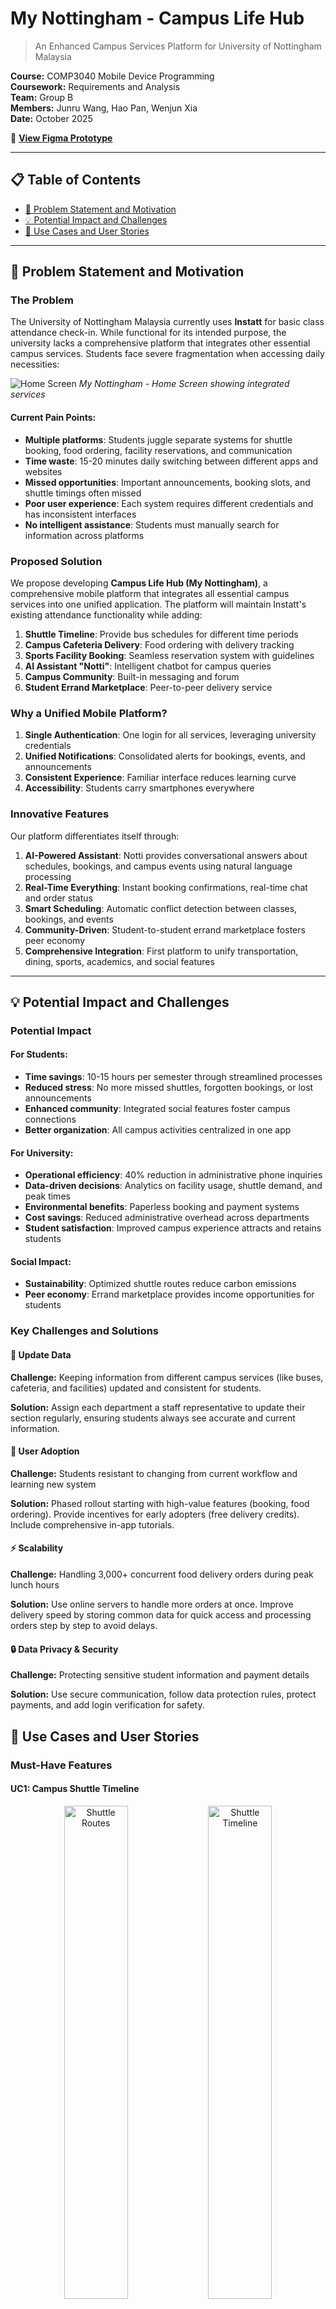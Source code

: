 ﻿# My Nottingham - Campus Life Hub

> An Enhanced Campus Services Platform for University of Nottingham Malaysia

**Course:** COMP3040 Mobile Device Programming  
**Coursework:** Requirements and Analysis  
**Team:** Group B  
**Members:** Junru Wang, Hao Pan, Wenjun Xia  
**Date:** October 2025

📱 **[View Figma Prototype](https://www.figma.com/design/6ougQIvpDwv5uiHiL3XPF0/My-Nottingham)**

---

## 📋 Table of Contents

- [🎯 Problem Statement and Motivation](#-problem-statement-and-motivation)
- [💡 Potential Impact and Challenges](#-potential-impact-and-challenges)
- [🚀 Use Cases and User Stories](#-use-cases-and-user-stories)

---

## 🎯 Problem Statement and Motivation

### The Problem

The University of Nottingham Malaysia currently uses **Instatt** for basic class attendance check-in. While functional for its intended purpose, the university lacks a comprehensive platform that integrates other essential campus services. Students face severe fragmentation when accessing daily necessities:

![Home Screen](images/homescreen.png)
*My Nottingham - Home Screen showing integrated services*

#### Current Pain Points:

- **Multiple platforms**: Students juggle separate systems for shuttle booking, food ordering, facility reservations, and communication
- **Time waste**: 15-20 minutes daily switching between different apps and websites
- **Missed opportunities**: Important announcements, booking slots, and shuttle timings often missed
- **Poor user experience**: Each system requires different credentials and has inconsistent interfaces
- **No intelligent assistance**: Students must manually search for information across platforms

### Proposed Solution

We propose developing **Campus Life Hub (My Nottingham)**, a comprehensive mobile platform that integrates all essential campus services into one unified application. The platform will maintain Instatt's existing attendance functionality while adding:

1. **Shuttle Timeline**: Provide bus schedules for different time periods
2. **Campus Cafeteria Delivery**: Food ordering with delivery tracking
3. **Sports Facility Booking**: Seamless reservation system with guidelines
4. **AI Assistant "Notti"**: Intelligent chatbot for campus queries
5. **Campus Community**: Built-in messaging and forum
6. **Student Errand Marketplace**: Peer-to-peer delivery service

### Why a Unified Mobile Platform?

1. **Single Authentication**: One login for all services, leveraging university credentials
2. **Unified Notifications**: Consolidated alerts for bookings, events, and announcements
3. **Consistent Experience**: Familiar interface reduces learning curve
4. **Accessibility**: Students carry smartphones everywhere

### Innovative Features

Our platform differentiates itself through:

1. **AI-Powered Assistant**: Notti provides conversational answers about schedules, bookings, and campus events using natural language processing
2. **Real-Time Everything**: Instant booking confirmations, real-time chat and order status
3. **Smart Scheduling**: Automatic conflict detection between classes, bookings, and events
4. **Community-Driven**: Student-to-student errand marketplace fosters peer economy
5. **Comprehensive Integration**: First platform to unify transportation, dining, sports, academics, and social features

---

## 💡 Potential Impact and Challenges

### Potential Impact

#### For Students:
- **Time savings**: 10-15 hours per semester through streamlined processes
- **Reduced stress**: No more missed shuttles, forgotten bookings, or lost announcements
- **Enhanced community**: Integrated social features foster campus connections
- **Better organization**: All campus activities centralized in one app

#### For University:
- **Operational efficiency**: 40% reduction in administrative phone inquiries
- **Data-driven decisions**: Analytics on facility usage, shuttle demand, and peak times
- **Environmental benefits**: Paperless booking and payment systems
- **Cost savings**: Reduced administrative overhead across departments
- **Student satisfaction**: Improved campus experience attracts and retains students

#### Social Impact:
- **Sustainability**: Optimized shuttle routes reduce carbon emissions
- **Peer economy**: Errand marketplace provides income opportunities for students

### Key Challenges and Solutions

#### 🔄 Update Data
**Challenge:** Keeping information from different campus services (like buses, cafeteria, and facilities) updated and consistent for students.

**Solution:** Assign each department a staff representative to update their section regularly, ensuring students always see accurate and current information.

#### 👥 User Adoption
**Challenge:** Students resistant to changing from current workflow and learning new system

**Solution:** Phased rollout starting with high-value features (booking, food ordering). Provide incentives for early adopters (free delivery credits). Include comprehensive in-app tutorials.

#### ⚡ Scalability
**Challenge:** Handling 3,000+ concurrent food delivery orders during peak lunch hours

**Solution:** Use online servers to handle more orders at once. Improve delivery speed by storing common data for quick access and processing orders step by step to avoid delays.

#### 🔒 Data Privacy & Security
**Challenge:** Protecting sensitive student information and payment details

**Solution:** Use secure communication, follow data protection rules, protect payments, and add login verification for safety.

## 🚀 Use Cases and User Stories

### Must-Have Features

#### UC1: Campus Shuttle Timeline

<div align="center">
  <img src="images/shuttle1.png" width="45%" alt="Shuttle Routes">
  <img src="images/shuttle2.png" width="45%" alt="Shuttle Timeline">
  <p><i>Shuttle Timeline showing Routes A–G and Detailed Timeline</i></p>
</div>

**User Story 1.1**

> **As a** student  
> **I want to** view all shuttle routes and their schedules  
> **So that** I can plan my journey to/from campus

**Acceptance Criteria:**
- Display all routes (A, B, C, D, G) with visual map
- Show departure and return times for each route
- Indicate pickup and destination locations
- Color-coded availability status

---

#### UC2: Cafeteria Food Ordering

<div align="center">
  <img src="images/cafeteria1.png" width="45%" alt="Cafeteria System">
  <img src="images/cafeteria2.png" width="45%" alt="Food Ordering">
  <p><i>Cafeteria ordering system and food menu</i></p>
</div>

**User Story 2.1**

> **As a** student  
> **I want to** browse the cafeteria menu and order food for delivery  
> **So that** I can skip long queues

**Acceptance Criteria:**
- Browse menu by cuisine type with photos and prices
- Add items to cart with customizable quantity
- View total price including delivery fee
- Choose delivery location (e.g., dormitory or campus area)
- Payment via integrated e-wallet

---

#### UC3: Sports Facility Booking

<div align="center">
  <img src="images/sports1.png" width="45%" alt="Sports Booking">
  <img src="images/sports2.png" width="45%" alt="Facility Types">
</div>
<div align="center">
  <img src="images/sports3.png" width="45%" alt="Time Slots">
  <img src="images/sports4.png" width="45%" alt="My Bookings">
  <p><i>Sports facility booking system and management</i></p>
</div>

**User Story 3.1**

> **As a** student  
> **I want to** check availability of sports facilities  
> **So that** I can book for my preferred time

**Acceptance Criteria:**
- Select facility type (3G Pitch, Badminton Courts 1-2, Tennis Courts 1-2, Sports Hall Courts 1-2, Squash Courts 1-2, Outdoor Courts 1-4, Fields 1-3)
- View calendar showing available and booked time slots
- Display booking guidelines (minimum players, duration limits, equipment rental rates)
- Show equipment availability (balls, rackets, etc.)

**User Story 3.2**

> **As a** student  
> **I want to** view and manage my facility bookings  
> **So that** I can cancel if plans change

**Acceptance Criteria:**
- List all upcoming bookings with date, time, and facility details
- View past bookings history
- Cancel booking option (up to 2 hours before start time)
- Add booking to device calendar automatically
- View facility-specific rules and guidelines

---

#### UC4: AI Assistant (Notti)

<div align="center">
  <img src="images/Notti.png" width="60%" alt="Notti AI Assistant">
  <p><i>Notti AI assistant providing information about upcoming events and exams</i></p>
</div>

**User Story 4.1**

> **As a** student  
> **I want to** ask Notti questions about campus services  
> **So that** I get instant answers without searching multiple sources

**Acceptance Criteria:**
- Natural language query processing (e.g., "When is my next class?", "What shuttles go to city center?")
- Provide accurate information on: class schedules, exams, campus events, facility bookings, shuttle times, cafeteria menus
- Conversation history saved for context

**User Story 4.2**

> **As a** student  
> **I want** Notti to proactively remind me of important events  
> **So that** I don't miss deadlines or appointments

**Acceptance Criteria:**
- Automatic reminders for: upcoming exams (3 days before), assignment deadlines (1 day before), facility bookings (1 hour before), shuttle departures (15 minutes before), library book due dates
- Customizable reminder preferences (timing and frequency)
- Smart scheduling: detect conflicts between bookings and classes

**User Story 4.3**

> **As a** student  
> **I want to** upload documents to Notti for analysis  
> **So that** I can get help understanding academic materials

**Acceptance Criteria:**
- Support file formats: PDF, DOCX, images (JPG, PNG)
- Extract text from uploaded documents
- Provide summaries of long documents
- Answer questions about uploaded content
- Explain complex concepts in simpler terms

#### UC5: Campus Messaging and Forum

<div align="center">
  <img src="images/Message1.png" width="45%" alt="Messages">
  <img src="images/Message2.png" width="45%" alt="Chat Detail">
  <p><i>Message interface and chat conversations</i></p>
</div>

<div align="center">
  <img src="images/Forum1.png" width="45%" alt="Forum Posts">
  <img src="images/Forum2.png" width="45%" alt="Post Details">
</div>
<div align="center">
  <img src="images/Forum3.png" width="60%" alt="Forum Comments">
  <p><i>Campus forum with categorized posts and discussions</i></p>
</div>

**User Story 5.1**

> **As a** student  
> **I want to** message my classmates directly  
> **So that** I can collaborate on projects and stay connected

**Acceptance Criteria:**
- Search for students by name or student ID
- Send text messages, images, and file attachments
- Create group chats for project teams or study groups
- Pin important conversations to top
- Real-time message delivery with read receipts
- Push notifications for new messages

**User Story 5.2**

> **As a** student  
> **I want to** participate in campus forums  
> **So that** I can ask questions, share knowledge, and stay informed

**Acceptance Criteria:**
- Browse posts by category: Study, Events, Career, Questions, General, Food
- Create new posts with title, rich text content, and media attachments
- Comment on posts and participate in discussions
- Like posts for later reference
- Report inappropriate content to moderators
- Search posts by keywords or tags

**User Story 5.3**

> **As a** student  
> **I want to** receive official announcements from university  
> **So that** I stay informed about important updates

**Acceptance Criteria:**
- Official announcements displayed in dedicated section with special badge
- Push notifications for urgent announcements (exam schedule changes, facility closures, emergency alerts)
- Categorized by department: Academic Office, Sports Complex, Library, IT Services, Student Affairs
- Archive of past announcements searchable by date or keyword
- Option to acknowledge receipt of important announcements

---

#### UC6: Campus Errand Service

<div align="center">
  <img src="images/errand1.png" width="45%" alt="Errand Home">
  <img src="images/errand2.png" width="45%" alt="Post Task">
</div>
<div align="center">
  <img src="images/errand3.png" width="45%" alt="All Tasks">
  <img src="images/errand4.png" width="45%" alt="My Tasks">
</div>
<div align="center">
  <img src="images/errand5.png" width="45%" alt="Accepted Tasks">
  <img src="images/errand6.png" width="45%" alt="Task Details">
</div>
<div align="center">
  <img src="images/errand7.png" width="60%" alt="Additional Notes">
  <p><i>Campus Errand marketplace for peer-to-peer delivery services</i></p>
</div>

**User Story 6.1**

> **As a** student  
> **I want to** request delivery services from other students  
> **So that** I can get items delivered within campus without leaving my dorm

**Acceptance Criteria:**
- Describe item to be delivered (text description, optional photo)
- Set pickup location (e.g., Library, Sports Complex, Friend's dorm)
- Set dropoff location (own dorm building and room number)
- Choose urgency level: Standard (1-2 hours, RM3-5) or Express (30 min, RM5-10)
- View estimated delivery time and service fee
- Rate and tip service provider after completion

**User Story 6.2**

> **As a** student  
> **I want to** become an errand service provider  
> **So that** I can earn extra money while on campus

**Acceptance Criteria:**
- View list of available errand requests with details and payment
- Accept errands that fit schedule and location
- Navigate to pickup and dropoff locations
- Mark tasks as "Picked up" and "Completed" with photo proof
- Receive payments directly to student account or e-wallet
- View earnings history and ratings from customers

---

#### UC7: User Profile Management

<div align="center">
  <img src="images/Me1.png" width="60%" alt="User Profile">
  <p><i>User profile showing student information</i></p>
</div>

**User Story 7.1**

> **As a** student  
> **I want to** view and update my profile information  
> **So that** my details stay current

**Acceptance Criteria:**
- Display student information: name, email, student ID, faculty, year, program
- Change profile picture by tapping avatar
- View academic information (non-editable, synced from university system)

---

### Nice-to-Have Features

#### UC8: Integrated Payment System
**Feature:** Enable cashless payments for all campus services through saved payment methods (credit/debit card, e-wallet, campus card)

**Benefit:** Eliminates need for cash, reduces transaction time, provides spending analytics

#### UC9: Event Discovery and RSVP
**Feature:** Browse campus events (tech talks, workshops, sports tournaments, cultural festivals) with filtering by category, date, and location. RSVP directly with automatic calendar integration.

**Benefit:** Increases event participation, reduces no-shows, helps organizers plan better

#### UC10: Study Room Booking
**Feature:** Reserve library study rooms with capacity indicators (2-person, 4-person, 8-person), view availability in real-time, receive QR code for room access.

**Benefit:** Eliminates wait times for study rooms, improves library space utilization

#### UC11: Lost and Found
**Feature:** Report lost items with description and photo, search database of found items, receive notifications when matching items are reported, arrange collection from security office.

**Benefit:** Increases chances of recovering lost belongings, reduces burden on security staff

---

## 🔍 Existing Solutions Review

### Campus-Specific Apps

#### UM Touch (University of Malaya)
- **Similarities:** Shuttle Timeline
- **Differences:** No food ordering, no community features
- **Our Advantage:** Modern interface with comprehensive service integration and community building

### Generic Solutions

#### Blackboard / Moodle Mobile
- **Focus:** Academic only (course materials, assignments, grades)
- **Limitation:** No campus services, no booking systems, no community features
- **Our Advantage:** Goes beyond academics to cover entire campus life

#### GrabFood / Foodpanda
- **Focus:** Commercial restaurant delivery
- **Limitation:** High delivery fees (RM5-10), not campus cafeteria, no student marketplace
- **Our Advantage:** Subsidized campus-only service (RM2-3 delivery) with student-to-student errand option

#### WhatsApp / Telegram
- **Focus:** General messaging
- **Limitation:** Not campus-focused, no official channels, no structured forums, no student verification
- **Our Advantage:** Verified student-only community with official announcement channels and categorized forums

### Fundamental Differences

Campus Life Hub is fundamentally different because it:

1. **Holistically integrates ALL campus services** in one unified platform
2. **Provides AI-powered intelligent assistance** through Notti for conversational, context-aware help
3. **Enables real-time features across all services**: booking confirmations, order status, live chat
4. **Fosters peer-to-peer economy** through student errand marketplace, creating income opportunities
5. **Officially partners with university** for seamless integration with existing systems (authentication, payment, timetables)
6. **Student-centric design** built specifically for university workflow with direct student input

---

## 📜 Assumptions

### Regulatory Assumptions

1. The system complies with Malaysia's Personal Data Protection Act (PDPA 2010)
2. Payment gateways such as iPay88 or Senangpay can be integrated for basic transactions
3. Forum content follows university rules and local communication guidelines
4. Peer-to-peer errand terms and responsibilities are stated clearly to users
5. Use of student information is approved by the university's relevant authority

### Operational Assumptions

1. Campus service units (cafeteria, sports, transport) provide updated information regularly
2. Basic support is available during office hours via email or in-app messages
3. User onboarding is gradual — starting with a pilot group before campus-wide release
4. Key features such as viewing schedules or bookings remain accessible offline with later sync
5. Notifications are limited to essential updates to avoid overloading users
6. Forum content is monitored by assigned student moderators or staff members

---

**[⬆ Back to Top](#my-nottingham---campus-life-hub)**
